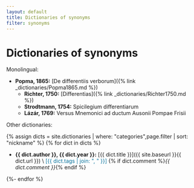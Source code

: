 ```yaml
---
layout: default
title: Dictionaries of synonyms
filter: synonyms
---
```


# Dictionaries of synonyms


Monolingual:

* **Popma, 1865:** [De differentiis verborum]({% link _dictionaries/Popma1865.md %})
  * **Richter, 1750:** [Differentias]({% link _dictionaries/Richter1750.md %})
  * **Strodtmann, 1754:** Spicilegium differentiarum
  * **Lázár, 1769:** Versus Mnemonici ad ductum Ausonii Pompae Frisii

Other dictionaries:

{% assign dicts = site.dictionaries | where: "categories",page.filter | sort: "nickname" %}
{% for dict in dicts %}

* **{{ dict.author }}, {{ dict.year }}:** [{{ dict.title }}]({{ site.baseurl }}{{ dict.url }}) \\
  <span style="color: #0A749E;">[{{ dict.tags | join: ", " }}]</span> {% if dict.comment %}_{{ dict.comment }}_{% endif %}
  
{%- endfor %}
